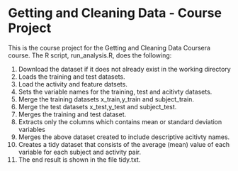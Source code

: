 # Getting and Cleaning Data - Course Project

This is the course project for the Getting and Cleaning Data Coursera course. The R script, run_analysis.R, does the following:

1.  Download the dataset if it does not already exist in the working directory
2.  Loads the training and test datasets.
3.  Load the activity and feature datsets.
4.  Sets the variable names for the training, test and acitivty datasets.
5.  Merge the training datasets x_train,y_train and subject_train.
6.  Merge the test datasets x_test,y_test and subject_test.
7.  Merges the training and test dataset.
8.  Extracts only the columns which contains mean or standard deviation variables
9.  Merges the above dataset created to include descriptive acitivty names.
10. Creates a tidy dataset that consists of the average (mean) value of each variable for each subject and activity pair.
11. The end result is shown in the file tidy.txt.
